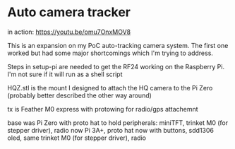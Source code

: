 # Auto camera tracker
in action: https://youtu.be/omu7OnxMOV8

This is an expansion on my PoC auto-tracking camera system. The first one worked but had some major shortcomings which I'm trying to address.

Steps in setup-pi are needed to get the RF24 working on the Raspberry Pi. I'm not sure if it will run as a shell script

HQZ.stl is the mount I designed to attach the HQ camera to the Pi Zero (probably better described the other way around)

tx is Feather M0 express with protowing for radio/gps attachemnt

base was Pi Zero with proto hat to hold peripherals: miniTFT, trinket M0 (for stepper driver), radio
now Pi 3A+, proto hat now with buttons, sdd1306 oled, same trinket M0 (for stepper driver), radio
